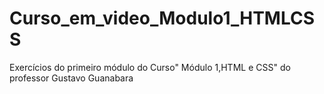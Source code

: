 # Curso_em_video_Modulo1_HTMLCSS
Exercícios do primeiro módulo do Curso" Módulo 1,HTML e CSS" do professor Gustavo Guanabara

